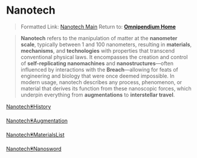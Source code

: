 # Nanotech

> Formatted Link: [Nanotech Main](Nanotech🖲️Main.md)
> Return to: [**Omnipendium Home**](index.md)

>**Nanotech** refers to the manipulation of matter at the **nanometer scale**, typically between 1 and 100 nanometers, resulting in **materials**, **mechanisms**, and **technologies** with properties that transcend conventional physical laws. It encompasses the creation and control of **self-replicating nanomachines** and **nanostructures**—often influenced by interactions with the **Breach**—allowing for feats of engineering and biology that were once deemed impossible. In modern usage, nanotech describes any process, phenomenon, or material that derives its function from these nanoscopic forces, which underpin everything from **augmentations** to **interstellar travel**.



[Nanotech🖲️History](Nanotech🖲️History.md)

[Nanotech🖲️Augmentation](Nanotech🖲️Augmentation.md)

[Nanotech🖲️MaterialsList](Nanotech🖲️MaterialsList.md)

[Nanotech🖲️Nanosword](Nanotech🖲️Nanosword.md)